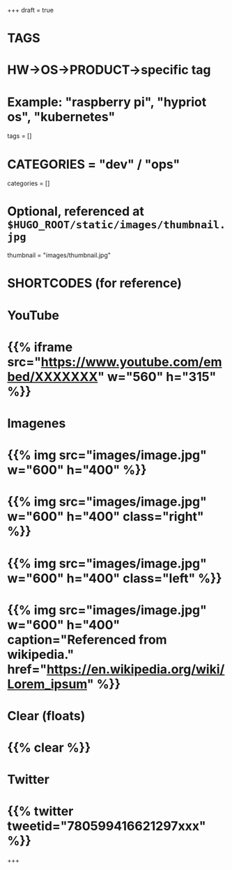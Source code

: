 +++
draft = true

# TAGS
# HW->OS->PRODUCT->specific tag
# Example: "raspberry pi", "hypriot os", "kubernetes"

tags = []

# CATEGORIES = "dev" / "ops"
categories = []

# Optional, referenced at `$HUGO_ROOT/static/images/thumbnail.jpg`
thumbnail = "images/thumbnail.jpg"

# SHORTCODES (for reference)

# YouTube
# {{% iframe src="https://www.youtube.com/embed/XXXXXXX" w="560" h="315" %}}
# Imagenes
# {{% img src="images/image.jpg" w="600" h="400" %}}
# {{% img src="images/image.jpg" w="600" h="400" class="right" %}}
# {{% img src="images/image.jpg" w="600" h="400" class="left" %}}
# {{% img src="images/image.jpg" w="600" h="400" caption="Referenced from wikipedia." href="https://en.wikipedia.org/wiki/Lorem_ipsum" %}}
# Clear (floats)
# {{% clear %}}
# Twitter
# {{% twitter tweetid="780599416621297xxx" %}}

+++

<!--more-->